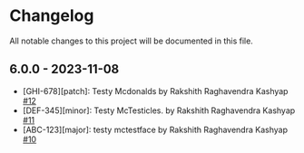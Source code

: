 # Changelog

All notable changes to this project will be documented in this file.

## 6.0.0 - 2023-11-08

- [GHI-678][patch]: Testy Mcdonalds by Rakshith Raghavendra Kashyap [#12](https://github.com/kashyaprakshith/change-log/pull/12)
- [DEF-345][minor]: Testy McTesticles. by Rakshith Raghavendra Kashyap [#11](https://github.com/kashyaprakshith/change-log/pull/11)
- [ABC-123][major]: testy mctestface by Rakshith Raghavendra Kashyap [#10](https://github.com/kashyaprakshith/change-log/pull/10)
